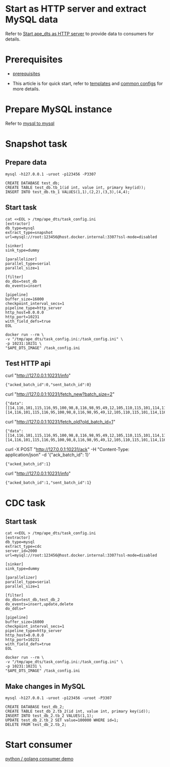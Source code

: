 # Start as HTTP server and extract MySQL data

Refer to [Start ape_dts as HTTP server](/docs/en/consumer/http_consumer.md) to provide data to consumers for details.

# Prerequisites
- [prerequisites](./prerequisites.md)

- This article is for quick start, refer to [templates](/docs/templates/rdb_to_http_server.md) and [common configs](/docs/en/config.md) for more details.

# Prepare MySQL instance
Refer to [mysql to mysql](./mysql_to_mysql.md)

# Snapshot task
## Prepare data
```
mysql -h127.0.0.1 -uroot -p123456 -P3307

CREATE DATABASE test_db;
CREATE TABLE test_db.tb_1(id int, value int, primary key(id));
INSERT INTO test_db.tb_1 VALUES(1,1),(2,2),(3,3),(4,4);
```

## Start task
```
cat <<EOL > /tmp/ape_dts/task_config.ini
[extractor]
db_type=mysql
extract_type=snapshot
url=mysql://root:123456@host.docker.internal:3307?ssl-mode=disabled

[sinker]
sink_type=dummy

[parallelizer]
parallel_type=serial
parallel_size=1

[filter]
do_dbs=test_db
do_events=insert

[pipeline]
buffer_size=16000
checkpoint_interval_secs=1
pipeline_type=http_server
http_host=0.0.0.0
http_port=10231
with_field_defs=true
EOL
```

```
docker run --rm \
-v "/tmp/ape_dts/task_config.ini:/task_config.ini" \
-p 10231:10231 \
"$APE_DTS_IMAGE" /task_config.ini 
```

## Test HTTP api

curl "http://127.0.0.1:10231/info"
```
{"acked_batch_id":0,"sent_batch_id":0}
```

curl "http://127.0.0.1:10231/fetch_new?batch_size=2"
```
{"data":[[14,116,101,115,116,95,100,98,8,116,98,95,49,12,105,110,115,101,114,116,2,4,4,105,100,6,105,110,116,8,76,111,110,103,10,118,97,108,117,101,6,105,110,116,8,76,111,110,103,0,0,2,4,4,105,100,4,2,10,118,97,108,117,101,4,2,0,0],[14,116,101,115,116,95,100,98,8,116,98,95,49,12,105,110,115,101,114,116,2,4,4,105,100,6,105,110,116,8,76,111,110,103,10,118,97,108,117,101,6,105,110,116,8,76,111,110,103,0,0,2,4,4,105,100,4,4,10,118,97,108,117,101,4,4,0,0]],"batch_id":1}
```

curl "http://127.0.0.1:10231/fetch_old?old_batch_id=1"
```
{"data":[[14,116,101,115,116,95,100,98,8,116,98,95,49,12,105,110,115,101,114,116,2,4,4,105,100,6,105,110,116,8,76,111,110,103,10,118,97,108,117,101,6,105,110,116,8,76,111,110,103,0,0,2,4,4,105,100,4,2,10,118,97,108,117,101,4,2,0,0],[14,116,101,115,116,95,100,98,8,116,98,95,49,12,105,110,115,101,114,116,2,4,4,105,100,6,105,110,116,8,76,111,110,103,10,118,97,108,117,101,6,105,110,116,8,76,111,110,103,0,0,2,4,4,105,100,4,4,10,118,97,108,117,101,4,4,0,0]],"batch_id":1}
```

curl -X POST "http://127.0.0.1:10231/ack" -H "Content-Type: application/json" -d '{"ack_batch_id": 1}'
```
{"acked_batch_id":1}
```

curl "http://127.0.0.1:10231/info"
```
{"acked_batch_id":1,"sent_batch_id":1}
```

# CDC task
## Start task
```
cat <<EOL > /tmp/ape_dts/task_config.ini
[extractor]
db_type=mysql
extract_type=cdc
server_id=2000
url=mysql://root:123456@host.docker.internal:3307?ssl-mode=disabled

[sinker]
sink_type=dummy

[parallelizer]
parallel_type=serial
parallel_size=1

[filter]
do_dbs=test_db,test_db_2
do_events=insert,update,delete
do_ddls=*

[pipeline]
buffer_size=16000
checkpoint_interval_secs=1
pipeline_type=http_server
http_host=0.0.0.0
http_port=10231
with_field_defs=true
EOL
```

```
docker run --rm \
-v "/tmp/ape_dts/task_config.ini:/task_config.ini" \
-p 10231:10231 \
"$APE_DTS_IMAGE" /task_config.ini 
```

## Make changes in MySQL
```
mysql -h127.0.0.1 -uroot -p123456 -uroot -P3307

CREATE DATABASE test_db_2;
CREATE TABLE test_db_2.tb_2(id int, value int, primary key(id));
INSERT INTO test_db_2.tb_2 VALUES(1,1);
UPDATE test_db_2.tb_2 SET value=100000 WHERE id=1;
DELETE FROM test_db_2.tb_2;
```

# Start consumer

[python / golang consumer demo](https://github.com/apecloud/ape_dts_consumer_demo)